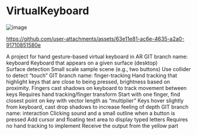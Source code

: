 # VirtualKeyboard
![image](https://github.com/GoBigxs/AR-Keyboard/assets/48315082/69f2fa84-054c-4a8f-86df-6df4768f63d4)


https://github.com/user-attachments/assets/63e11e81-ac6e-4635-a2a0-91710851580e


A project for hand gesture-based virtual keyboard in AR
GIT branch name: keyboard
Keyboard that appears on a given surface (desktop)  
Surface detection
Small scale sample scene (e.g., two buttons)
Use collider to detect “touch”
      GIT branch name: finger-tracking 
Hand tracking that highlight keys that are close to being pressed, brightness based on proximity.
Fingers cast shadows on keyboard to track movement between keys
Requires hand tracking/finger transform
Start with one finger, find closest point on key with vector length as “multiplier”
Keys hover slightly from keyboard, cast drop shadows to increase feeling of depth
      GIT branch name: interaction 
Clicking sound and a small outline when a button is pressed
Add cursor and floating text area to display typed letters
Requires no hand tracking to implement
Receive the output from the yellow part

